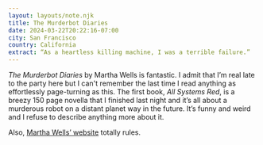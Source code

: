 ```yaml
---
layout: layouts/note.njk
title: The Murderbot Diaries
date: 2024-03-22T20:22:16-07:00
city: San Francisco
country: California
extract: “As a heartless killing machine, I was a terrible failure.”
---
```


_The Murderbot Diaries_ by Martha Wells is fantastic. I admit that I’m real late to the party here but I can't remember the last time I read anything as effortlessly page-turning as this. The first book, _All Systems Red_, is a breezy 150 page novella that I finished last night and it’s all about a murderous robot on a distant planet way in the future. It’s funny and weird and I refuse to describe anything more about it.

Also, [Martha Wells’ website](https://www.marthawells.com/) totally rules.
